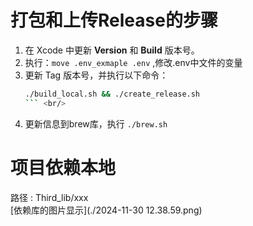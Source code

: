 # 打包和上传Release的步骤  
1. 在 Xcode 中更新 **Version** 和 **Build** 版本号。  <br/>
2. 执行：`move .env_exmaple .env` ,修改.env中文件的变量 <br/>
3. 更新 Tag 版本号，并执行以下命令：   <br/>
   ```bash
   ./build_local.sh && ./create_release.sh
   ``` <br/>
4. 更新信息到brew库，执行 `./brew.sh`




# 项目依赖本地
路径 : Third_lib/xxx  <br/>
[依赖库的图片显示](./2024-11-30 12.38.59.png)
